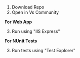 1. Download Repo
2. Open in Vs Community

**For Web App**

3. Run using "IIS Express"


**For NUnit Tests**

3. Run tests using "Test Explorer"
